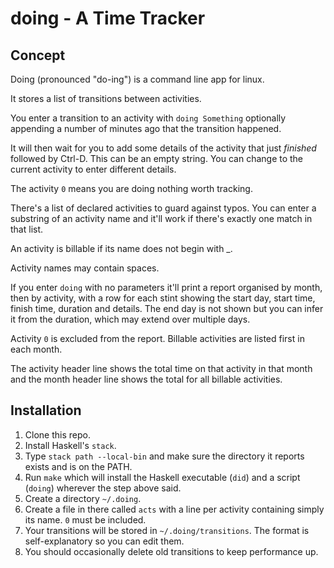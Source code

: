 # doing - A Time Tracker

## Concept

Doing (pronounced "do-ing") is a command line app for linux.  

It stores a list of transitions between activities.

You enter a transition to an activity with `doing Something` optionally appending a number of minutes ago that the transition happened.

It will then wait for you to add some details of the activity that just *finished* followed by Ctrl-D. This can be an empty string. You can change to the current activity to enter different details.

The activity `0` means you are doing nothing worth tracking.

There's a list of declared activities to guard against typos. You can enter a substring of an activity name and it'll work if there's exactly one match in that list.

An activity is billable if its name does not begin with _. 

Activity names may contain spaces.

If you enter `doing` with no parameters it'll print a report organised by month, then by activity, with a row for each stint showing the start day, start time, finish time, duration and details. The end day is not shown but you can infer it from the duration, which may extend over multiple days.

Activity `0` is excluded from the report. Billable activities are listed first in each month.

The activity header line shows the total time on that activity in that month and the month header line shows the total for all billable activities.

## Installation

1. Clone this repo.
1. Install Haskell's `stack`.
1. Type `stack path --local-bin` and make sure the directory it reports exists and is on the PATH.
1. Run `make` which will install the Haskell executable (`did`) and a script (`doing`) wherever the step above said.
1. Create a directory `~/.doing`.
1. Create a file in there called `acts` with a line per activity containing simply its name. `0` must be included.
1. Your transitions will be stored in `~/.doing/transitions`. The format is self-explanatory so you can edit them.
1. You should occasionally delete old transitions to keep performance up.

